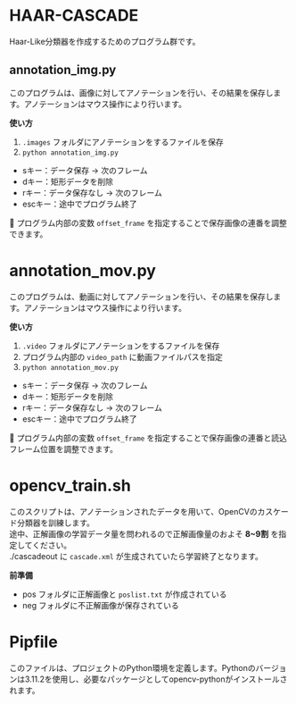# HAAR-CASCADE
Haar-Like分類器を作成するためのプログラム群です。  

## annotation_img.py
このプログラムは、画像に対してアノテーションを行い、その結果を保存します。アノテーションはマウス操作により行います。  

**使い方**  

1. `.images` フォルダにアノテーションをするファイルを保存
2. `python annotation_img.py`

- sキー：データ保存 → 次のフレーム
- dキー：矩形データを削除
- rキー：データ保存なし → 次のフレーム
- escキー：途中でプログラム終了

📌 プログラム内部の変数 `offset_frame` を指定することで保存画像の連番を調整できます。  

# annotation_mov.py
このプログラムは、動画に対してアノテーションを行い、その結果を保存します。アノテーションはマウス操作により行います。  

**使い方**  

1. `.video` フォルダにアノテーションをするファイルを保存
2. プログラム内部の `video_path` に動画ファイルパスを指定
3. `python annotation_mov.py`

- sキー：データ保存 → 次のフレーム
- dキー：矩形データを削除
- rキー：データ保存なし → 次のフレーム
- escキー：途中でプログラム終了

📌 プログラム内部の変数 `offset_frame` を指定することで保存画像の連番と読込フレーム位置を調整できます。  

# opencv_train.sh
このスクリプトは、アノテーションされたデータを用いて、OpenCVのカスケード分類器を訓練します。  
途中、正解画像の学習データ量を問われるので正解画像量のおよそ **8~9割** を指定してください。  
./cascadeout に `cascade.xml` が生成されていたら学習終了となります。  

**前準備**  

- pos フォルダに正解画像と `poslist.txt` が作成されている
- neg フォルダに不正解画像が保存されている


# Pipfile
このファイルは、プロジェクトのPython環境を定義します。Pythonのバージョンは3.11.2を使用し、必要なパッケージとしてopencv-pythonがインストールされます。  


